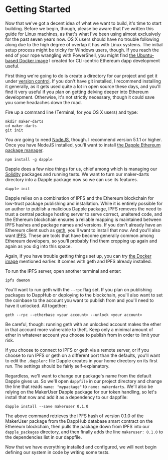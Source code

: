 # Getting Started

Now that we've got a decent idea of what we want to build, it's time to start
building. Before we begin, though, please be aware that I've written this guide
for Linux machines, as that's what I've been using almost exclusively for
the past seven years now. OS X users should have no trouble following along due
to the high degree of overlap it has with Linux systems. The initial setup
process might be tricky for Windows users, though. If you reach the end of your
rope wrangling with PowerShell, you might find [the Ubuntu-based Docker
image](https://hub.docker.com/r/ryepdx/nexus_dev/) I created for CLI-centric
Ethereum dapp development useful.

First thing we're going to do is create a directory for our project and get it
under [version control](https://git-scm.com/). If you don't have git installed,
I recommend installing it generally, as it gets used quite a lot in open source
these days, and you'll find it very useful if you plan on getting delving deeper
into Ethereum development. Otherwise, it's not strictly necessary, though it
could save you some headaches down the road.

Fire up a command line (Terminal, for you OS X users) and type:

```
mkdir maker-darts
cd maker-darts
git init
```

You *are* going to need [NodeJS](https://nodejs.org/en/), though. I recommend
version 5.1.1 or higher. Once you have NodeJS installed, you'll want to install
[the Dapple Ethereum package manager](https://www.npmjs.com/package/dapple).

```
npm install -g dapple
```

Dapple does a few nice things for us, chief among which is managing our
[Solidity](https://solidity.readthedocs.org/) packages and running tests. We
want to turn our maker-darts directory into a Dapple package now so we can use
its features.

```
dapple init
```

Dapple relies on a combination of IPFS and the Ethereum blockchain for low-trust
package publishing and installation. While it is entirely possible for an author
to publish a malicious Dapple package, IPFS removes the need to trust a central
package hosting server to serve correct, unaltered code, and the Ethereum
blockchain ensures a reliable mapping is maintained between IPFS hashes and
package names and versions. If you don't already have an Ethereum client such as
[geth](https://ethereum.org/#install-geth), you'll want to install that now.
And you'll also want [IPFS](https://ipfs.io). These are tools that have become
generally common among Ethereum developers, so you'll probably find them
cropping up again and again as you dig into this space.

Again, if you have trouble getting things set up, you can try [the Docker
image](https://hub.docker.com/r/ryepdx/nexus_dev/) mentioned earlier. It comes
with geth and IPFS already installed.

To run the IPFS server, open another terminal and enter:

```
ipfs daemon
```

You'll want to run geth with the `--rpc` flag set. If you plan on publishing
packages to DappHub or deploying to the blockchain, you'll also want to set the
coinbase to the account you want to publish from and you'll need to have it
unlocked. All together:

```
geth --rpc --etherbase <your account> --unlock <your account>
```

Be careful, though: running geth with an unlocked account makes the ether in
that account more vulnerable to theft. Keep only a minimal amount of ether in
whatever account you choose to publish from in order to limit your risk.

If you choose to connect to IPFS or geth via a remote server, or if you
choose to run IPFS or geth on a different port than the defaults, you'll want to
edit the `.dapplerc` file Dapple creates in your home directory on its first
run. The settings should be fairly self-explanatory.

Regardless, we'll want to change our package's name from the default Dapple
gives us. So we'll open `dappfile` in our project directory and change the line
that reads `name: "mypackage"` to `name: makerdarts`. We'll also be relying on
the MakerUser Dapple package for our token handling, so let's install that now
and add it as a dependency to our dappfile:

```
dapple install --save makeruser 0.1.0
```

The above command retrieves the IPFS hash of version 0.1.0 of the MakerUser
package from the DappHub database smart contract on the Ethereum blockchain,
then pulls the package down from IPFS into our `dapple_packages` directory, and
then finally adds the line `makeruser: 0.1.0` to the dependencies list in our
dappfile.

Now that we have everything installed and configured, we will next begin
defining our system in code by writing some tests.
